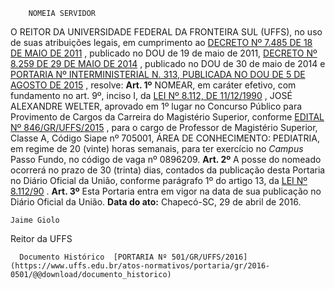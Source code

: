         NOMEIA SERVIDOR  

 O REITOR DA UNIVERSIDADE FEDERAL DA FRONTEIRA SUL (UFFS), no uso de suas atribuições legais, em cumprimento ao [DECRETO Nº 7.485 DE 18 DE MAIO DE 2011](http://www.planalto.gov.br/ccivil_03/_ato2011-2014/2011/decreto/d7485.htm)  , publicado no DOU de 19 de maio de 2011, [DECRETO Nº 8.259 DE 29 DE MAIO DE 2014](http://www.planalto.gov.br/ccivil_03/_Ato2011-2014/2014/Decreto/D8259.htm)  , publicado no DOU de 30 de maio de 2014 e [PORTARIA Nº INTERMINISTERIAL N. 313, PUBLICADA NO DOU DE 5 DE AGOSTO DE 2015](http://pesquisa.in.gov.br/imprensa/jsp/visualiza/index.jsp?data=05/08/2015&jornal=1&pagina=284)  , resolve:   **Art. 1º** NOMEAR, em caráter efetivo, com fundamento no art. 9º, inciso I, da [LEI Nº 8.112, DE 11/12/1990](http://www.planalto.gov.br/ccivil_03/leis/l8112cons.htm)  , JOSÉ ALEXANDRE WELTER, aprovado em 1º lugar no Concurso Público para Provimento de Cargos da Carreira do Magistério Superior, conforme [EDITAL Nº 846/GR/UFFS/2015](https://www.uffs.edu.br/atos-normativos/edital/gr/2015-0846)  , para o cargo de Professor de Magistério Superior, Classe A, Código Siape nº 705001, ÁREA DE CONHECIMENTO: PEDIATRIA, em regime de 20 (vinte) horas semanais, para ter exercício no *Campus* Passo Fundo, no código de vaga nº 0896209.   **Art. 2º** A posse do nomeado ocorrerá no prazo de 30 (trinta) dias, contados da publicação desta Portaria no Diário Oficial da União, conforme parágrafo 1º do artigo 13, da [LEI Nº 8.112/90](http://www.planalto.gov.br/ccivil_03/leis/l8112cons.htm)  .   **Art. 3º** Esta Portaria entra em vigor na data de sua publicação no Diário Oficial da União.      **Data do ato:** Chapecó-SC, 29 de abril de 2016.   
 

    Jaime Giolo   
 Reitor da UFFS 

      Documento Histórico  [PORTARIA Nº 501/GR/UFFS/2016](https://www.uffs.edu.br/atos-normativos/portaria/gr/2016-0501/@@download/documento_historico)     
      